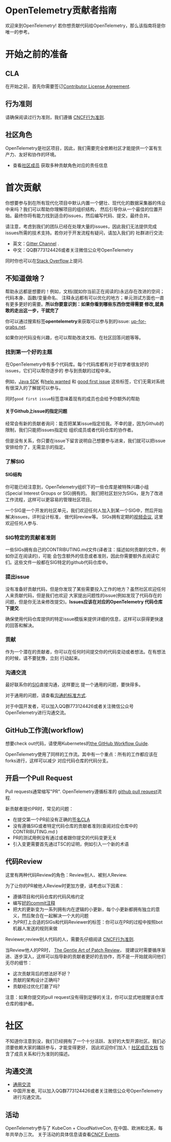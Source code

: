 # OpenTelemetry贡献者指南

欢迎来到OpenTelemetry! 若你想贡献代码给OpenTelemetry，那么该指南将是你唯一的参考。


# 开始之前的准备

## CLA

在开始之前，首先你需要签订[Contributor License
Agreement](https://identity.linuxfoundation.org/projects/cncf).

## 行为准则

请确保阅读过行为准则，我们遵循 [CNCF行为准则](https://github.com/cncf/foundation/blob/master/code-of-conduct.md).

## 社区角色

OpenTelemetry是社区项目，因此，我们需要完全依赖社区才能提供一个富有生产力、友好和协作的环境。

- 查看[社区成员](./membership.md)
  获取多种贡献角色对应的责任信息

# 首次贡献

你想要参与到在所有现代化项目中默认内置一个健壮、现代化的数据采集器的伟业中来吗？我们可以帮助你理解项目的组织结构，
然后引导你从一个最佳的位置开始。最终你将有能力找到适合的issues，然后编写代码、提交，最终合并。

请注意，考虑到我们的团队已经在处理大量的issues，因此我们无法提供完成issues所需的技术支持。若你对于开发流程有疑问，请加入我们的
社群进行交流:
- 英文：[Gitter Channel](https://gitter.im/open-telemetry/community) .
- 中文：QQ群773124426或者关注微信公众号OpenTelemetry

同时你也可以在[Stack Overflow](https://stackoverflow.com/questions/tagged/opentelemetry)上提问.

## 不知道做啥？

帮助永远都是想要的！例如，文档(就如你当前正在阅读的)永远存在改进的空间；代码本身、函数/变量命名、
注释永远都有可以优化的地方；单元测试方面也一直有更多更好的需要。**所以你要意识到：如果你看到哪些东西你觉得需要
修改,就勇敢的走出这一步，干就完了**

你可以通过搜索标签**opentelemetry**来获取可以参与到的issue: 
[up-for-grabs.net](https://up-for-grabs.net/#/filters?tags=opentelemetry).

如果你对代码没有兴趣，也可以帮助改进文档、在社区回答问题等等。

### 找到第一个好的主题

在OpenTelemetry中有多个代码库。每个代码库都有对于初学者很友好的issues，它们可以帮你逐步的
参与到贡献的过程中来。

例如，[Java SDK](https://github.com/open-telemetry/opentelemetry-java/) 
有[help wanted](https://github.com/open-telemetry/opentelemetry-java/labels/help%20wanted)
和 [good first issue](https://github.com/open-telemetry/opentelemetry-java/labels/good%20first%20issue)
这些标签，它们无需对系统有很深入的了解就可以参与。

同时`good first issue`标签意味着现有的成员也会给予你额外的帮助


#### 关于Github上issue的指定问题

经常会有新的贡献者询问：能否把某某issue指定给我。不幸的是，因为Github的限制，我们只能把issues指定给
组织成员或者代码仓库的协作者。

但是没有关系，你只要在issue下留言说明自己想要参与进来，我们就可以把issue安排给你了，无需显示的指定。


### 了解SIG

#### SIG结构

你可能已经注意到，OpenTelemetry组织下的一些仓库是被特殊兴趣小组(Special Interest Groups or SIG)拥有的。
我们把社区划分为SIGs，是为了改进工作流程，这样可以更容易的管理社区项目。

一个SIG是一个开发的社区单元，我们欢迎任何人加入到某一个SIG中，然后开始解决issues，评判设计标准，
做代码review等。 SIGs拥有定期的[视频会议](https://github.com/open-telemetry/community#special-interest-groups),
这里欢迎任何人参与.

### SIG特定的贡献者准则

一些SIGs拥有自己的CONTRIBUTING.md文件(译者注：描述如何贡献的文件，例如你正在阅读的)，可能
会包含额外的信息或者准则，因此你需要额外去阅读它们。这些文件一般都在SIG特定的github代码仓库中。


### 提出issue

没有准备好贡献代码，但是你发现了某些需要投入工作的地方？虽然社区欢迎任何人来贡献代码，但是我们也欢迎
大家提出问题性的issue(例如发现了代码存在的问题，但是你无法亲修改提交)。**Issues应该在对应的OpenTelemetry
代码仓库下提交**.

确保使用代码仓库提供的特定issue模版来提供详细的信息，这样可以获得更快速的回答和解决。


### 贡献

作为一个潜在的贡献者，你可以在任何时间提交你的代码变动或者想法。在有想法的时候，请不要犹豫，立刻
行动起来。


### 沟通交流

最好联系你的[SIG](https://github.com/open-telemetry/community#Special-Interest-Groups)直接沟通，这样要比
提一个通用的问题，要快得多。

对于通用的问题，请查看[沟通的标准方式](https://github.com/open-telemetry/community#Communication).

对于中国开发者，可以加入QQ群773124426或者关注微信公众号OpenTelemetry进行沟通交流。

## GitHub工作流(workflow)

想要check out代码，请使用Kubernetes的[the GitHub Workflow Guide](https://github.com/kubernetes/community/blob/master/contributors/guide/github-workflow.md).

OpenTelemetry使用了同样的工作流。其中有一个重点：所有的工作都应该在forks进行，这样可以减少
对应代码仓库的代码分支。

## 开启一个Pull Request

Pull requests通常缩写"PR". OpenTelemetry遵循标准的
[github pull request](https://help.github.com/articles/about-pull-requests/)流程.

新贡献者提价PR时，常见的问题：

- 在提交第一个PR前没有正确的[签名CLA](#CLA) 
- 没有遵循SIG或者特定代码仓库的贡献者准则(查阅对应仓库中的CONTRIBUTING.md )
- PR的测试用例没有通过或者跟你提交的代码变更无关
- 引入变更需要首先通过TSC的证明，例如引入一个新的术语

## 代码Review

这里有两种代码Review的角色：Review别人、被别人Review.

为了让你的PR被他人Review时更加方便，请考虑以下因素：

- 遵循项目和代码仓库的代码风格约定
- 编写[好的commit注释](https://chris.beams.io/posts/git-commit/)
- 把大的更新变为一系列拥有内在逻辑的小更新，每个小更新都拥有独立的意义，然后聚合在一起解决一个大的问题
- 为PR打上合适的SIGs和代码Reviewer的标签：你可以在PR的过程中按照bot机器人发送的规则来做

Reviewer,review别人代码的人，需要先仔细阅读
 [CNCF行为准则](https://github.com/cncf/foundation/blob/master/code-of-conduct.md).

当Review他人的PR时， [The Gentle Art of Patch
Review](http://sage.thesharps.us/2014/09/01/the-gentle-art-of-patch-review/)，
提建议时需要循序渐进、逐步深入，这样可以指导新的贡献者更好的去协作，而不是一开始就询问他们无尽的细节：

- 这次贡献背后的想法好不好？
- 贡献的架构设计正确吗?
- 贡献经过优化打磨了吗?

注意：如果你提交的pull request没有得到足够的关注，你可以显式地提醒该仓库仓库的维护者。


# 社区

不知道你注意到没，我们已经拥有了一个十分活跃、友好的大型开源社区。我们必须要依赖大家的踊跃参与，才能变得更好，
因此欢迎你们加入！[社区成员文档](./membership.md)
包含了成员关系和行为准则的描述。

## 沟通交流

- [通用交流](https://github.com/open-telemetry/community#Communication)
- 中国开发者, 可以加入QQ群773124426或者关注微信公众号OpenTelemetry进行沟通交流。

## 活动

OpenTelemetry参与了 KubeCon + CloudNativeCon, 在中国、欧洲和北美，每年共举办三次。
关于活动的具体信息请查看[CNCF Events](https://www.cncf.io/events/).
